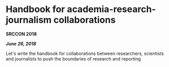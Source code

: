 # Handbook for academia-research-journalism collaborations

**SRCCON 2018**

***June 26, 2018***

Let's write the handbook for collaborations between researchers, scientists and journalists to push the boundaries of research and reporting

